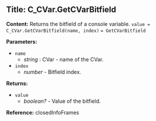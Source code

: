 ## Title: C_CVar.GetCVarBitfield

**Content:**
Returns the bitfield of a console variable.
`value = C_CVar.GetCVarBitfield(name, index)`
`= GetCVarBitfield`

**Parameters:**
- `name`
  - *string* : CVar - name of the CVar.
- `index`
  - *number* - Bitfield index.

**Returns:**
- `value`
  - *boolean?* - Value of the bitfield.

**Reference:**
closedInfoFrames